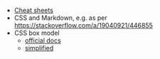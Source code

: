 * [Cheat sheets](https://github.com/Daniel-Mietchen/learning2code/blob/master/cheatsheets.md#css)
* CSS and Markdown, e.g. as per https://stackoverflow.com/a/19040921/446855
* CSS box model
  - [official docs](https://devdocs.io/css/css_box_model/introduction_to_the_css_box_model)
  - [simplified](https://collegeinfogeek.com/feynman-technique/#example-the-css-box-model)
